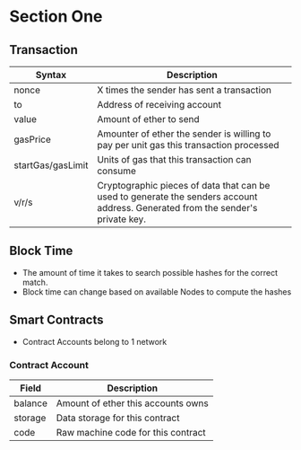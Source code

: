 # Section One

## Transaction
| Syntax      | Description |
| ----------- | ----------- |
| nonce      | X times the sender has sent a transaction       |
| to   | Address of receiving account        |
| value | Amount of ether to send  |
| gasPrice | Amounter of ether the sender is willing to pay per unit gas this transaction processed |
| startGas/gasLimit | Units of gas that this transaction can consume |
| v/r/s | Cryptographic pieces of data that can be used to generate the senders account address. Generated from the sender's private key. |

## Block Time
* The amount of time it takes to search possible hashes for the correct match.
* Block time can change based on available Nodes to compute the hashes

## Smart Contracts
* Contract Accounts belong to 1 network 

### Contract Account
| Field     | Description |
| ----------- | ----------- |
| balance | Amount of ether this accounts owns |
| storage | Data storage for this contract     |
| code    | Raw machine code for this contract |